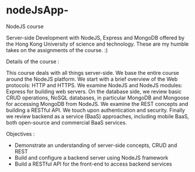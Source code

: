 # nodeJsApp-
NodeJS course 

Server-side Development with NodeJS, Express and MongoDB offered by the Hong Kong University of science and technology. 
These are my humble takes on the assignments of the course. :) 


Details of the course : 

This course deals with all things server-side. We base the entire course around the NodeJS platform. We start with a brief overview of the Web protocols: HTTP and HTTPS. We examine NodeJS and NodeJS modules: Express for building web servers. On the database side, we review basic CRUD operations, NoSQL databases, in particular MongoDB and Mongoose for accessing MongoDB from NodeJS. We examine the REST concepts and building a RESTful API. We touch upon authentication and security. Finally we review backend as a service (BaaS) approaches, including mobile BaaS, both open-source and commercial BaaS services.

Objectives :

- Demonstrate an understanding of server-side concepts, CRUD and REST
- Build and configure a backend server using NodeJS framework
- Build a RESTful API for the front-end to access backend services

